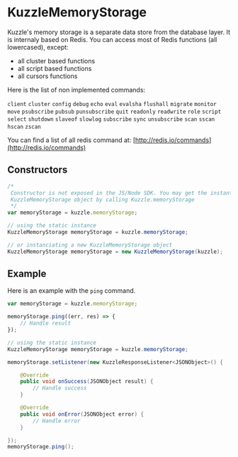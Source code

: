 # KuzzleMemoryStorage

Kuzzle's memory storage is a separate data store from the database layer.
It is internaly based on Redis. You can access most of Redis functions (all lowercased), except:

* all cluster based functions
* all script based functions
* all cursors functions

Here is the list of non implemented commands:

`client`
`cluster`
`config`
`debug`
`echo`
`eval`
`evalsha`
`flushall`
`migrate`
`monitor`
`move`
`psubscribe`
`pubsub`
`punsubscribe`
`quit`
`readonly`
`readwrite`
`role`
`script`
`select`
`shutdown`
`slaveof`
`slowlog`
`subscribe`
`sync`
`unsubscribe`
`scan`
`sscan`
`hscan`
`zscan`

You can find a list of all redis command at: [http://redis.io/commands](http://redis.io/commands)

## Constructors

```js
/*
 Constructor is not exposed in the JS/Node SDK. You may get the instantiated
 KuzzleMemoryStorage object by calling Kuzzle.memoryStorage
 */
var memoryStorage = kuzzle.memoryStorage;
```

```java
// using the static instance
KuzzleMemoryStorage memoryStorage = kuzzle.memoryStorage;

// or instanciating a new KuzzleMemoryStorage object
KuzzleMemoryStorage memoryStorage = new KuzzleMemoryStorage(kuzzle);
```

## Example

Here is an example with the `ping` command.

```js
var memoryStorage = kuzzle.memoryStorage;

memoryStorage.ping((err, res) => {
    // Handle result
});
```

```java
// using the static instance
KuzzleMemoryStorage memoryStorage = kuzzle.memoryStorage;

memoryStorage.setListener(new KuzzleResponseListener<JSONObject>() {

    @Override
    public void onSuccess(JSONObject result) {
        // Handle success
    }

    @Override
    public void onError(JSONObject error) {
        // Handle error
    }

});
memoryStorage.ping();
```